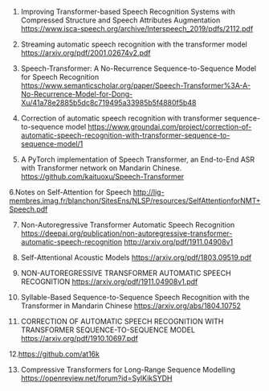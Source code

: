 1. Improving Transformer-based Speech Recognition Systems with Compressed Structure and Speech Attributes Augmentation
https://www.isca-speech.org/archive/Interspeech_2019/pdfs/2112.pdf

2. Streaming automatic speech recognition with the transformer model
https://arxiv.org/pdf/2001.02674v2.pdf

3. Speech-Transformer: A No-Recurrence Sequence-to-Sequence Model for Speech Recognition
https://www.semanticscholar.org/paper/Speech-Transformer%3A-A-No-Recurrence-Model-for-Dong-Xu/41a78e2885b5dc8c719495a33985b5f4880f5b48

4. Correction of automatic speech recognition with transformer sequence-to-sequence model
https://www.groundai.com/project/correction-of-automatic-speech-recognition-with-transformer-sequence-to-sequence-model/1

5. A PyTorch implementation of Speech Transformer, an End-to-End ASR with Transformer network on Mandarin Chinese.
https://github.com/kaituoxu/Speech-Transformer

6.Notes on Self-Attention for Speech
http://lig-membres.imag.fr/blanchon/SitesEns/NLSP/resources/SelfAttentionforNMT+Speech.pdf

7. Non-Autoregressive Transformer Automatic Speech Recognition
https://deepai.org/publication/non-autoregressive-transformer-automatic-speech-recognition 
http://arxiv.org/pdf/1911.04908v1

8. Self-Attentional Acoustic Models
https://arxiv.org/pdf/1803.09519.pdf 

9. NON-AUTOREGRESSIVE TRANSFORMER AUTOMATIC SPEECH RECOGNITION
https://arxiv.org/pdf/1911.04908v1.pdf  

10. Syllable-Based Sequence-to-Sequence Speech Recognition with the Transformer in Mandarin Chinese
https://arxiv.org/abs/1804.10752  

11. CORRECTION OF AUTOMATIC SPEECH RECOGNITION WITH TRANSFORMER SEQUENCE-TO-SEQUENCE MODEL
https://arxiv.org/pdf/1910.10697.pdf

12.https://github.com/at16k

13. Compressive Transformers for Long-Range Sequence Modelling
https://openreview.net/forum?id=SylKikSYDH  




